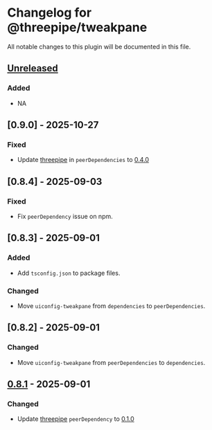 # Changelog for @threepipe/tweakpane

All notable changes to this plugin will be documented in this file.

[//]: # (The format is based on [Keep a Changelog]&#40;https://keepachangelog.com/en/1.1.0/&#41;, and this project adheres to [Semantic Versioning]&#40;https://semver.org/spec/v2.0.0.html&#41;.)

## [Unreleased]

### Added

- NA

## [0.9.0] - 2025-10-27

### Fixed

- Update [threepipe](https://threepipe.org/) in `peerDependencies` to [0.4.0](https://github.com/repalash/threepipe/releases/tag/v0.4.0)

## [0.8.4] - 2025-09-03

### Fixed

- Fix `peerDependency` issue on npm.

## [0.8.3] - 2025-09-01

### Added

- Add `tsconfig.json` to package files.

### Changed

- Move `uiconfig-tweakpane` from `dependencies` to `peerDependencies`.

## [0.8.2] - 2025-09-01

### Changed

- Move `uiconfig-tweakpane` from `peerDependencies` to `dependencies`.

## [0.8.1] - 2025-09-01

### Changed

- Update [threepipe](https://threepipe.org/) `peerDependency` to [0.1.0](https://github.com/repalash/threepipe/releases/tag/v0.1.0)

[unreleased]: https://github.com/repalash/threepipe/tree/dev/plugins/tweakpane
[0.8.1]: https://github.com/repalash/threepipe/releases/tag/@threepipe/plugin-tweakpane-0.8.1
